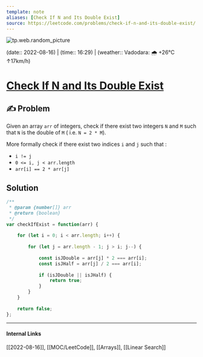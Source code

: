 ```yaml
---
template: note
aliases: [Check If N and Its Double Exist]
source: https://leetcode.com/problems/check-if-n-and-its-double-exist/
---
```

![tp.web.random_picture](https://images.unsplash.com/photo-1464852045489-bccb7d17fe39?crop=entropy&cs=tinysrgb&fit=crop&fm=jpg&h=300&ixid=MnwxfDB8MXxyYW5kb218MHx8dHJlZSxsYW5kc2NhcGUsd2F0ZXIsbW91bnRhaW58fHx8fHwxNjYwNjQ3NTc1&ixlib=rb-1.2.1&q=80&utm_campaign=api-credit&utm_medium=referral&utm_source=unsplash_source&w=900)

(date:: 2022-08-16) | (time:: 16:29) | (weather:: Vadodara: 🌧   +26°C ↑17km/h)

# [Check If N and Its Double Exist](https://leetcode.com/problems/check-if-n-and-its-double-exist/)

## ✍️ Problem 
Given an array `arr` of integers, check if there exist two integers `N` and `M` such that `N` is the double of `M` ( i.e. `N = 2 * M`).

More formally check if there exist two indices `i` and `j` such that :
-   `i != j`
-   `0 <= i, j < arr.length`
-   `arr[i] == 2 * arr[j]`

## Solution
```javascript
/**
 * @param {number[]} arr
 * @return {boolean}
 */
var checkIfExist = function(arr) {
    
    for (let i = 0; i < arr.length; i++) {
	        
        for (let j = arr.length - 1; j > i; j--) {
				
            const isJDouble = arr[j] * 2 === arr[i];
            const isJHalf = arr[j] / 2 === arr[i];
	            
            if (isJDouble || isJHalf) {
                return true;
            }
        }
    }
    
    return false;
};
```

---
#### Internal Links
[[2022-08-16]], [[MOC/LeetCode]], [[Arrays]], [[Linear Search]] 